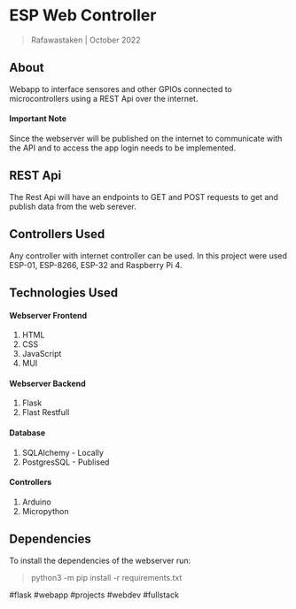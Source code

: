 # ESP Web Controller

> Rafawastaken | October 2022

## About

Webapp to interface sensores and other GPIOs connected to microcontrollers using a REST Api over the internet.

#### Important Note

Since the webserver will be published on the internet to communicate with the API and to access the app login needs to be implemented.

## REST Api

The Rest Api will have an endpoints to GET and POST requests to get and publish data from the web serever.

## Controllers Used

Any controller with internet controller can be used. In this project were used ESP-01, ESP-8266, ESP-32 and Raspberry Pi 4.

## Technologies Used

#### Webserver Frontend

1. HTML
2. CSS
3. JavaScript
4. MUI

#### Webserver Backend

1. Flask
2. Flast Restfull

#### Database

1. SQLAlchemy - Locally
2. PostgresSQL - Publised

#### Controllers

1. Arduino
2. Micropython

## Dependencies

To install the dependencies of the webserver run:

> python3 -m pip install -r requirements.txt

#flask #webapp #projects #webdev #fullstack
